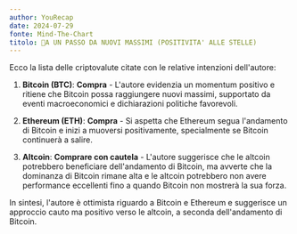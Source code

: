 ```yaml
---
author: YouRecap
date: 2024-07-29
fonte: Mind-The-Chart 
titolo: 🚀A UN PASSO DA NUOVI MASSIMI (POSITIVITA' ALLE STELLE)
---
```


Ecco la lista delle criptovalute citate con le relative intenzioni dell'autore:

1. **Bitcoin (BTC)**: **Compra** - L'autore evidenzia un momentum positivo e ritiene che Bitcoin possa raggiungere nuovi massimi, supportato da eventi macroeconomici e dichiarazioni politiche favorevoli.

2. **Ethereum (ETH)**: **Compra** - Si aspetta che Ethereum segua l'andamento di Bitcoin e inizi a muoversi positivamente, specialmente se Bitcoin continuerà a salire.

3. **Altcoin**: **Comprare con cautela** - L'autore suggerisce che le altcoin potrebbero beneficiare dell'andamento di Bitcoin, ma avverte che la dominanza di Bitcoin rimane alta e le altcoin potrebbero non avere performance eccellenti fino a quando Bitcoin non mostrerà la sua forza.

In sintesi, l'autore è ottimista riguardo a Bitcoin e Ethereum e suggerisce un approccio cauto ma positivo verso le altcoin, a seconda dell'andamento di Bitcoin.
